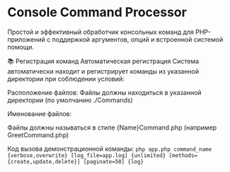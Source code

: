 # Console Command Processor

Простой и эффективный обработчик консольных команд для PHP-приложений с поддержкой аргументов, опций и встроенной системой помощи.

📚 Регистрация команд
Автоматическая регистрация
Система автоматически находит и регистрирует команды из указанной директории при соблюдении условий:

Расположение файлов: Файлы должны находиться в указанной директории (по умолчанию ./Commands)

Именование файлов:

Файлы должны называться в стиле {Name}Command.php (например GreetCommand.php)

Код вызова демонстрационной команды:
```php app.php command_name {verbose,overwrite} [log_file=app.log] {unlimited} [methods={create,update,delete}] [paginate=50] {log}```

